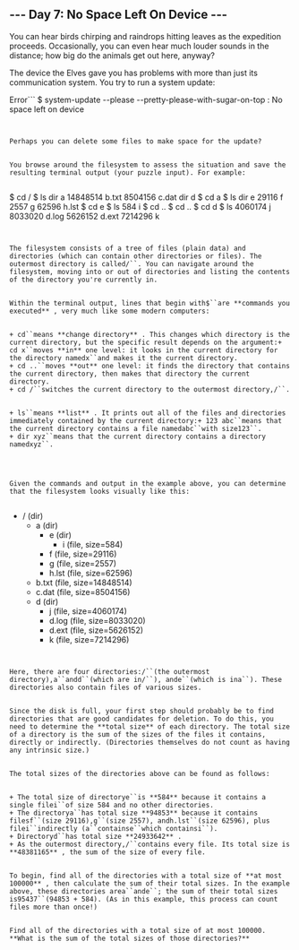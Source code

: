 ## --- Day 7: No Space Left On Device ---


You can hear birds chirping and raindrops hitting leaves as the expedition proceeds. Occasionally, you can even hear much louder sounds in the distance; how big do the animals get out here, anyway?


The device the Elves gave you has problems with more than just its communication system. You try to run a system update:


Error```
 $ system-update --please --pretty-please-with-sugar-on-top
 : No space left on device

```


Perhaps you can delete some files to make space for the update?


You browse around the filesystem to assess the situation and save the resulting terminal output (your puzzle input). For example:


```
 $ cd /
 $ ls
 dir a
 14848514 b.txt
 8504156 c.dat
 dir d
 $ cd a
 $ ls
 dir e
 29116 f
 2557 g
 62596 h.lst
 $ cd e
 $ ls
 584 i
 $ cd ..
 $ cd ..
 $ cd d
 $ ls
 4060174 j
 8033020 d.log
 5626152 d.ext
 7214296 k

```


The filesystem consists of a tree of files (plain data) and directories (which can contain other directories or files). The outermost directory is called/``. You can navigate around the filesystem, moving into or out of directories and listing the contents of the directory you're currently in.


Within the terminal output, lines that begin with$``are **commands you executed** , very much like some modern computers:


+ cd``means **change directory** . This changes which directory is the current directory, but the specific result depends on the argument:+ cd x``moves **in** one level: it looks in the current directory for the directory namedx``and makes it the current directory.
+ cd ..``moves **out** one level: it finds the directory that contains the current directory, then makes that directory the current directory.
+ cd /``switches the current directory to the outermost directory,/``.


+ ls``means **list** . It prints out all of the files and directories immediately contained by the current directory:+ 123 abc``means that the current directory contains a file namedabc``with size123``.
+ dir xyz``means that the current directory contains a directory namedxyz``.




Given the commands and output in the example above, you can determine that the filesystem looks visually like this:


```
 - / (dir)
   - a (dir)
     - e (dir)
       - i (file, size=584)
     - f (file, size=29116)
     - g (file, size=2557)
     - h.lst (file, size=62596)
   - b.txt (file, size=14848514)
   - c.dat (file, size=8504156)
   - d (dir)
     - j (file, size=4060174)
     - d.log (file, size=8033020)
     - d.ext (file, size=5626152)
     - k (file, size=7214296)

```


Here, there are four directories:/``(the outermost directory),a``andd``(which are in/``), ande``(which is ina``). These directories also contain files of various sizes.


Since the disk is full, your first step should probably be to find directories that are good candidates for deletion. To do this, you need to determine the **total size** of each directory. The total size of a directory is the sum of the sizes of the files it contains, directly or indirectly. (Directories themselves do not count as having any intrinsic size.)


The total sizes of the directories above can be found as follows:


+ The total size of directorye``is **584** because it contains a single filei``of size 584 and no other directories.
+ The directorya``has total size **94853** because it contains filesf``(size 29116),g``(size 2557), andh.lst``(size 62596), plus filei``indirectly (a``containse``which containsi``).
+ Directoryd``has total size **24933642** .
+ As the outermost directory,/``contains every file. Its total size is **48381165** , the sum of the size of every file.


To begin, find all of the directories with a total size of **at most 100000** , then calculate the sum of their total sizes. In the example above, these directories area``ande``; the sum of their total sizes is95437``(94853 + 584). (As in this example, this process can count files more than once!)


Find all of the directories with a total size of at most 100000. **What is the sum of the total sizes of those directories?** 


